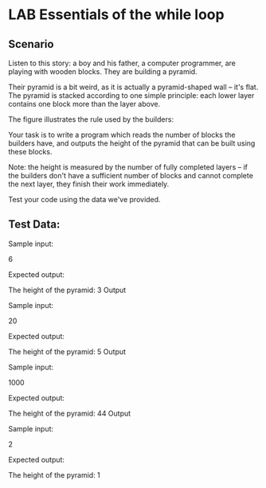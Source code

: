 # LAB   Essentials of the while loop
## Scenario

Listen to this story: a boy and his father, a computer programmer, are playing with wooden blocks. They are building a pyramid.

Their pyramid is a bit weird, as it is actually a pyramid-shaped wall – it's flat. The pyramid is stacked according to one simple principle: each lower layer contains one block more than the layer above.

The figure illustrates the rule used by the builders:

Your task is to write a program which reads the number of blocks the builders have, and outputs the height of the pyramid that can be built using these blocks.

Note: the height is measured by the number of fully completed layers – if the builders don't have a sufficient number of blocks and cannot complete the next layer, they finish their work immediately.

Test your code using the data we've provided.

## Test Data:

Sample input:

6

Expected output:

The height of the pyramid: 3
Output

Sample input:

20

Expected output:

The height of the pyramid: 5
Output

Sample input:

1000

Expected output:

The height of the pyramid: 44
Output

Sample input:

2

Expected output:

The height of the pyramid: 1
